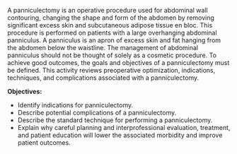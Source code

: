 A panniculectomy is an operative procedure used for abdominal wall contouring, changing the shape and form of the abdomen by removing significant excess skin and subcutaneous adipose tissue en bloc. This procedure is performed on patients with a large overhanging abdominal panniculus. A panniculus is an apron of excess skin and fat hanging from the abdomen below the waistline. The management of abdominal panniculus should not be thought of solely as a cosmetic procedure. To achieve good outcomes, the goals and objectives of a panniculectomy must be defined. This activity reviews preoperative optimization, indications, techniques, and complications associated with a panniculectomy.

**Objectives:**
- Identify indications for panniculectomy.
- Describe potential complications of a panniculectomy.
- Describe the standard technique for performing a panniculectomy.
- Explain why careful planning and interprofessional evaluation, treatment, and patient education will lower the associated morbidity and improve patient outcomes.